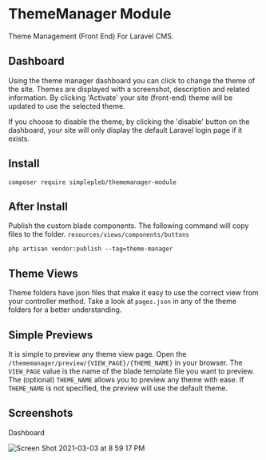 # ThemeManager Module

Theme Management (Front End) For Laravel CMS.

## Dashboard

Using the theme manager dashboard you can click to change the theme of the site. Themes are displayed with a screenshot, description and related information. By clicking 'Activate' your site (front-end) theme will be updated to use the selected theme.

If you choose to disable the theme, by clicking the 'disable' button on the dashboard, your site will only display the default Laravel login page if it exists.

## Install

``` composer require simplepleb/thememanager-module ```

## After Install 

Publish the custom blade components. The following command will copy files to the folder. ``` resources/views/components/buttons ``` 

``` php artisan vendor:publish --tag=theme-manager ```

## Theme Views

Theme folders have json files that make it easy to use the correct view from your controller method. Take a look at ``` pages.json ``` in any of the theme folders for a better understanding.

## Simple Previews

It is simple to preview any theme view page. Open the ``` /thememanager/preview/{VIEW_PAGE}/{THEME_NAME} ``` in your browser. The ``` VIEW_PAGE ``` value is the name of the blade template file you want to preview. The (optional) ``` THEME_NAME ``` allows you to preview any theme with ease. If ``` THEME_NAME ``` is not specified, the preview will use the default theme.

## Screenshots

Dashboard

![Screen Shot 2021-03-03 at 8 59 17 PM](https://user-images.githubusercontent.com/79759974/109899123-5aafa880-7c63-11eb-8da9-67bc5d538e70.png)


